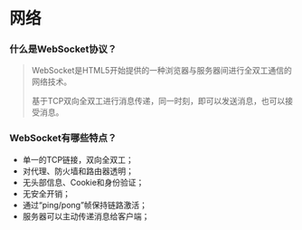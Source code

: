 # 网络

### 什么是WebSocket协议？

> WebSocket是HTML5开始提供的一种浏览器与服务器间进行全双工通信的网络技术。
>
> 基于TCP双向全双工进行消息传递，同一时刻，即可以发送消息，也可以接受消息。

### WebSocket有哪些特点？

- 单一的TCP链接，双向全双工；
- 对代理、防火墙和路由器透明；
- 无头部信息、Cookie和身份验证；
- 无安全开销；
- 通过“ping/pong”帧保持链路激活；
- 服务器可以主动传递消息给客户端；



